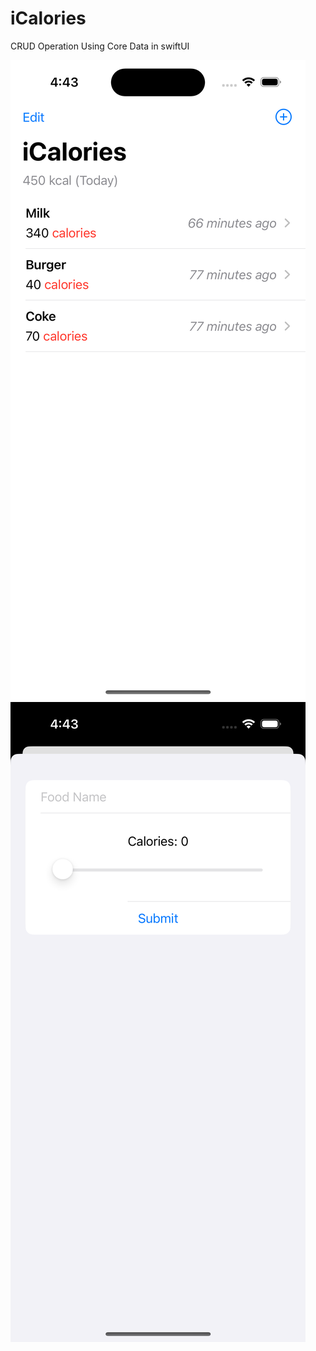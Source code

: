 # iCalories
CRUD Operation Using Core Data in swiftUI

<img src ="https://github.com/aoffahad/iCalories/blob/main/Output/Simulator%20Screen%20Shot%20-%20iPhone%2014%20Pro%20-%202023-07-04%20at%2016.43.25.png" alt="Output"/>
<img src ="https://github.com/aoffahad/iCalories/blob/main/Output/Simulator%20Screen%20Shot%20-%20iPhone%2014%20Pro%20-%202023-07-04%20at%2016.43.28.png" alt="Output"/>

